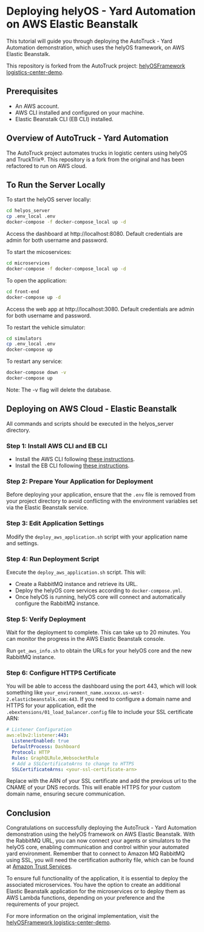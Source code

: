 # Deploying helyOS - Yard Automation on AWS Elastic Beanstalk

This tutorial will guide you through deploying the AutoTruck - Yard Automation demonstration, which uses the helyOS framework, on AWS Elastic Beanstalk.

This repository is forked from the AutoTruck project: [helyOSFramework logistics-center-demo](https://github.com/helyOSFramework/logistics-center-demo).


## Prerequisites

- An AWS account.
- AWS CLI installed and configured on your machine.
- Elastic Beanstalk CLI (EB CLI) installed.

## Overview of AutoTruck - Yard Automation

The AutoTruck project automates trucks in logistic centers using helyOS and TruckTrix®. 
This repository is a fork from the original and has been refactored to run on AWS cloud.


## To Run the Server Locally

To start the helyOS server locally:

```bash
cd helyos_server
cp .env_local .env
docker-compose -f docker-compose_local up -d
```

Access the dashboard at http://localhost:8080. Default credentials are admin for both username and password.

To start the micoservices:

```bash
cd microservices
docker-compose -f docker-compose_local up -d
```

To open the application:

```bash
cd front-end
docker-compose up -d
```

Access the web app at http://localhost:3080. Default credentials are admin for both username and password.

To restart the vehicle simulator:

```bash
cd simulators
cp .env_local .env
docker-compose up
```

To restart any service:
```bash
docker-compose down -v
docker-compose up
```

Note: The -v flag will delete the database.

## Deploying on AWS Cloud - Elastic Beanstalk

All commands and scripts should be executed in the helyos_server directory.

### Step 1: Install AWS CLI and EB CLI

- Install the AWS CLI following [these instructions](https://docs.aws.amazon.com/cli/latest/userguide/getting-started-install.html).
- Install the EB CLI following [these instructions](https://docs.aws.amazon.com/elasticbeanstalk/latest/dg/eb-cli3-install.html).

### Step 2: Prepare Your Application for Deployment

Before deploying your application, ensure that the `.env` file is removed from your project directory to avoid conflicting with the environment variables set via the Elastic Beanstalk service.

### Step 3: Edit Application Settings

Modify the `deploy_aws_application.sh` script with your application name and settings.

### Step 4: Run Deployment Script

Execute the `deploy_aws_application.sh` script. This will:

- Create a RabbitMQ instance and retrieve its URL.
- Deploy the helyOS core services according to `docker-compose.yml`.
- Once helyOS is running, helyOS core will connect and automatically configure the RabbitMQ instance.

### Step 5: Verify Deployment

Wait for the deployment to complete. This can take up to 20 minutes.
You can monitor the progress in the AWS Elastic Beanstalk console.

Run `get_aws_info.sh` to obtain the URLs for your helyOS core and the new RabbitMQ instance.


### Step 6: Configure HTTPS Certificate

You will be able to access the dashboard using the port 443, which will look something like `your_environment_name.xxxxxx.us-west-2.elasticbeanstalk.com:443`. 
If you need to configure a domain name and HTTPS for your application, edit the `.ebextensions/01_load_balancer.config` file to include your SSL certificate ARN:

```yaml
# Listener Configuration
aws:elbv2:listener:443:
  ListenerEnabled: true
  DefaultProcess: Dashboard
  Protocol: HTTP
  Rules: GraphQLRule,WebsocketRule
  # Add a SSLCertificateArns to change to HTTPS
  SSLCertificateArns: <your-ssl-certificate-arn>
```

Replace <your-ssl-certificate-arn> with the ARN of your SSL certificate and add the previous url to the CNAME of your DNS records.
This will enable HTTPS for your custom domain name, ensuring secure communication.



## Conclusion

Congratulations on successfully deploying the AutoTruck - Yard Automation demonstration using the helyOS framework on AWS Elastic Beanstalk.
With the RabbitMQ URL, you can now connect your agents or simulators to the helyOS core, enabling communication and control within your automated yard environment.
Remember that to connect to Amazon MQ RabbitMQ using SSL, you will need the certification authority file, which can be found at [Amazon Trust Services](https://www.amazontrust.com/repository/).


To ensure full functionality of the application, it is essential to deploy the associated microservices. 
You have the option to create an additional Elastic Beanstalk application for the microservices or to deploy them as AWS Lambda functions, depending on your preference and the requirements of your project.

 For more information on the original implementation, visit the [helyOSFramework logistics-center-demo](https://github.com/helyOSFramework/logistics-center-demo).

